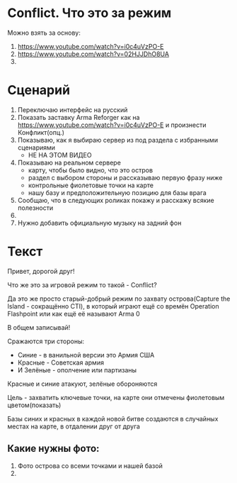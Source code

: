 # Conflict. Что это за режим
Можно взять за основу:
1. https://www.youtube.com/watch?v=i0c4uVzPO-E
2. https://www.youtube.com/watch?v=02HJJDhO8UA
3. 

# Сценарий
1. Переключаю интерфейс на русский
2. Показать заставку Arma Reforger как на https://www.youtube.com/watch?v=i0c4uVzPO-E и произнести Конфликт(опц.)
3. Показываю, как я выбираю сервер из под раздела с избранными сценариями
   - НЕ НА ЭТОМ ВИДЕО
4. Показываю на реальном сервере
   - карту, чтобы было видно, что это остров
   - раздел с выбором стороны и рассказываю первую фразу ниже
   - контрольные фиолетовые точки на карте
   - нашу базу и предположительную позицию для базы врага
5. Сообщаю, что в следующих роликах покажу и расскажу всякие полезности
6. 
7. Нужно добавить официальную музыку на задний фон


# Текст
Привет, дорогой друг!

Что же это за игровой режим то такой - Conflict?

Да это же просто старый-добрый режим по захвату острова(Capture the Island - сокращённо CTI), в который играют ещё со времён Operation Flashpoint или как ещё её называют Arma 0

В общем записывай!

Сражаются три стороны:
- Синие - в ванильной версии это Армия США
- Красные - Советская армия
- И Зелёные - ополчение или партизаны

Красные и синие атакуют, зелёные обороняются 

Цель - захватить ключевые точки, на карте они отмечены фиолетовым цветом(показать)

Базы синих и красных в каждой новой битве создаются в случайных местах на карте, в отдалении друг от друга


## Какие нужны фото:
1. Фото острова со всеми точками и нашей базой
2. 


